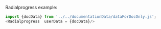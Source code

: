 Radialprogress example:

```js
import {docData} from '../../documentationData/dataForDocOnly.js';
<Radialprogress  userData = {docData}/>
```
